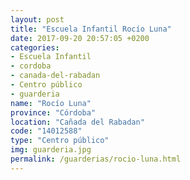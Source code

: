 ```yaml
---
layout: post
title: "Escuela Infantil Rocío Luna"
date: 2017-09-20 20:57:05 +0200
categories:
- Escuela Infantil
- cordoba
- canada-del-rabadan
- Centro público
- guarderia
name: "Rocío Luna"
province: "Córdoba"
location: "Cañada del Rabadan"
code: "14012588"
type: "Centro público"
img: guarderia.jpg
permalink: /guarderias/rocio-luna.html
---
```

